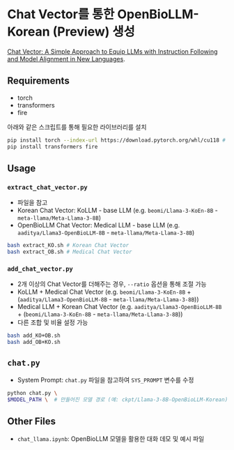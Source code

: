 # Chat Vector를 통한 OpenBioLLM-Korean (Preview) 생성

[Chat Vector: A Simple Approach to Equip LLMs with Instruction Following and Model Alignment in New Languages](https://arxiv.org/pdf/2310.04799).

## Requirements

* torch
* transformers
* fire

아래와 같은 스크립트를 통해 필요한 라이브러리를 설치

```bash
pip install torch --index-url https://download.pytorch.org/whl/cu118 # change to your CUDA version
pip install transformers fire
```

## Usage

### `extract_chat_vector.py`

*  파일을 참고
* Korean Chat Vector: KoLLM - base LLM (e.g. `beomi/Llama-3-KoEn-8B` - `meta-llama/Meta-Llama-3-8B`)
* OpenBioLLM Chat Vector: Medical LLM - base LLM (e.g. `aaditya/Llama3-OpenBioLLM-8B` - `meta-llama/Meta-Llama-3-8B`)

```bash
bash extract_KO.sh # Korean Chat Vector
bash extract_OB.sh # Medical Chat Vector
```

### `add_chat_vector.py`

* 2개 이상의 Chat Vector를 더해주는 경우, `--ratio` 옵션을 통해 조절 가능
* KoLLM + Medical Chat Vector (e.g. `beomi/Llama-3-KoEn-8B` + (`aaditya/Llama3-OpenBioLLM-8B` - `meta-llama/Meta-Llama-3-8B`))
* Medical LLM + Korean Chat Vector (e.g. `aaditya/Llama3-OpenBioLLM-8B` + (`beomi/Llama-3-KoEn-8B` - `meta-llama/Meta-Llama-3-8B`))
* 다른 조합 및 비율 설정 가능

```bash
bash add_KO+OB.sh
bash add_OB+KO.sh
```

## `chat.py`

* System Prompt: `chat.py` 파일을 참고하여 `SYS_PROMPT` 변수를 수정

```bash
python chat.py \
$MODEL_PATH \  # 만들어진 모델 경로 (예: ckpt/Llama-3-8B-OpenBioLLM-Korean)
```

## Other Files

* `chat_llama.ipynb`: OpenBioLLM 모델을 활용한 대화 데모 및 예시 파일
